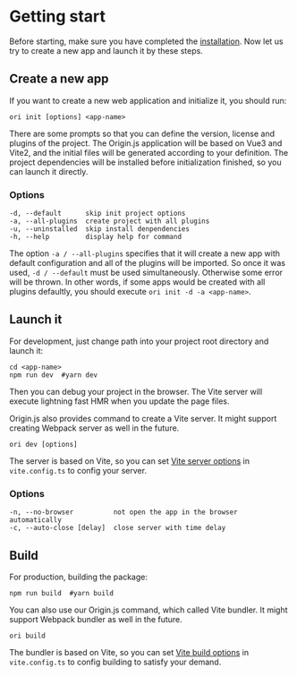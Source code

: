 # Getting start

Before starting, make sure you have completed the [installation](https://originjs.github.io/docs/en/installation.html). Now let us try to create a new app and launch it by these steps.

## Create a new app

If you want to create a new web application and initialize it, you should run:

```shell
ori init [options] <app-name>
```

There are some prompts so that you can define the version, license and plugins of the project. The Origin.js application will be based on Vue3 and Vite2, and the initial files will be generated according to your definition. The project dependencies will be installed before initialization finished, so you can launch it directly.

### Options

```
-d, --default      skip init project options
-a, --all-plugins  create project with all plugins
-u, --uninstalled  skip install denpendencies
-h, --help         display help for command
```

The option `-a / --all-plugins` specifies that it will create a new app with default configuration and all of the plugins will be imported. So once it was used, `-d / --default` must be used simultaneously. Otherwise some error will be thrown. In other words, if some apps would be created with all plugins defaultly, you should execute `ori init -d -a <app-name>`.

## Launch it

For development, just change path into your project root directory and launch it:

```shell
cd <app-name>
npm run dev  #yarn dev
```

Then you can debug your project in the browser. The Vite server will execute lightning fast HMR when you update the page files.

Origin.js also provides command to create a Vite server. It might support creating Webpack server as well in the future.

```shell
ori dev [options]
```

The server is based on Vite, so you can set [Vite server options](https://vitejs.dev/config/#server-host) in `vite.config.ts` to config your server.

### Options

```
-n, --no-browser          not open the app in the browser automatically
-c, --auto-close [delay]  close server with time delay
```

## Build

For production, building the package:

```shell
npm run build  #yarn build
```

You can also use our Origin.js command, which called Vite bundler. It might support Webpack bundler as well in the future.

```shell
ori build
```

The bundler is based on Vite, so you can set [Vite build options](https://vitejs.dev/config/#build-target) in `vite.config.ts` to config building to satisfy your demand.